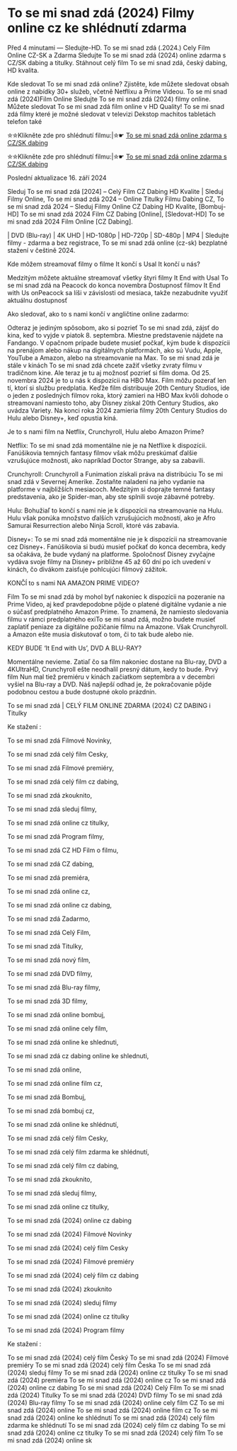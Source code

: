 # To se mi snad zdá (2024) Filmy online cz ke shlédnutí zdarma

Před 4 minutami — Sledujte-HD. To se mi snad zdá (.2024.) Cely Film Online CZ-SK a Zdarma
Sledujte To se mi snad zdá (2024) online zdarma s CZ/SK dabing a titulky. Stáhnout celý film To se mi snad zdá, český dabing, HD kvalita.

Kde sledovat To se mi snad zdá online? Zjistěte, kde můžete sledovat obsah online z nabídky 30+ služeb, včetně Netflixu a Prime Videou. To se mi snad zdá (2024)Film Online Sledujte To se mi snad zdá (2024) filmy online. Můžete sledovat To se mi snad zdá film online v HD Quality! To se mi snad zdá filmy které je možné sledovat v televizi Dekstop machitos tabletách telefon také

✮✮Klikněte zde pro shlédnutí filmu:|✮☛ [To se mi snad zdá online zdarma s CZ/SK dabing](https://onlinecz-skdabingtitulkyzdarmo.blogspot.com/2024/09/to-se-mi-snad-zda-cely-film-online-cz.html)

✮✮Klikněte zde pro shlédnutí filmu:|✮☛ [To se mi snad zdá online zdarma s CZ/SK dabing](https://onlinecz-skdabingtitulkyzdarmo.blogspot.com/2024/09/to-se-mi-snad-zda-cely-film-online-cz.html)

Poslední aktualizace 16. září 2024


Sleduj To se mi snad zdá [2024] – Celý Film CZ Dabing HD Kvalite | Sleduj Filmy Online, To se mi snad zdá 2024 – Online Titulky Filmu Dabing CZ, To se mi snad zdá 2024 – Sleduj Filmy Online CZ Dabing HD Kvalite, [Bombuj-HD] To se mi snad zdá 2024 Film CZ Dabing [Online], [Sledovat-HD] To se mi snad zdá 2024 Film Online [CZ Dabing].

| DVD (Blu-ray) | 4K UHD | HD-1080p | HD-720p | SD-480p | MP4 | Sledujte filmy - zdarma a bez registrace, To se mi snad zdá online (cz-sk) bezplatné stažení v češtině 2024.

Kde môžem streamovať filmy o filme It končí s Usal It končí u nás?

Medzitým môžete aktuálne streamovať všetky štyri filmy It End with Usal To se mi snad zdá na Peacock do konca novembra Dostupnosť filmov It End with Us onPeacock sa líši v závislosti od mesiaca, takže nezabudnite využiť aktuálnu dostupnosť

Ako sledovať, ako to s nami končí v angličtine online zadarmo:

Odteraz je jediným spôsobom, ako si pozrieť To se mi snad zdá, zájsť do kina, keď to vyjde v piatok 8. septembra. Miestne predstavenie nájdete na Fandango. V opačnom prípade budete musieť počkať, kým bude k dispozícii na prenájom alebo nákup na digitálnych platformách, ako sú Vudu, Apple, YouTube a Amazon, alebo na streamovanie na Max. To se mi snad zdá je stále v kinách To se mi snad zdá chcete zažiť všetky zvraty filmu v tradičnom kine. Ale teraz je tu aj možnosť pozrieť si film doma. Od 25. novembra 2024 je to u nás k dispozícii na HBO Max. Film môžu pozerať len tí, ktorí si službu predplatia. Keďže film distribuuje 20th Century Studios, ide o jeden z posledných filmov roka, ktorý zamieri na HBO Max kvôli dohode o streamovaní namiesto toho, aby Disney získal 20th Century Studios, ako uvádza Variety. Na konci roka 2024 zamieria filmy 20th Century Studios do Hulu alebo Disney+, keď opustia kiná.

Je to s nami film na Netflix, Crunchyroll, Hulu alebo Amazon Prime?

Netflix: To se mi snad zdá momentálne nie je na Netflixe k dispozícii. Fanúšikovia temných fantasy filmov však môžu preskúmať ďalšie vzrušujúce možnosti, ako napríklad Doctor Strange, aby sa zabavili.

Crunchyroll: Crunchyroll a Funimation získali práva na distribúciu To se mi snad zdá v Severnej Amerike. Zostaňte naladení na jeho vydanie na platforme v najbližších mesiacoch. Medzitým si doprajte temné fantasy predstavenia, ako je Spider-man, aby ste splnili svoje zábavné potreby.

Hulu: Bohužiaľ to končí s nami nie je k dispozícii na streamovanie na Hulu. Hulu však ponúka množstvo ďalších vzrušujúcich možností, ako je Afro Samurai Resurrection alebo Ninja Scroll, ktoré vás zabavia.

Disney+: To se mi snad zdá momentálne nie je k dispozícii na streamovanie cez Disney+. Fanúšikovia si budú musieť počkať do konca decembra, kedy sa očakáva, že bude vydaný na platforme. Spoločnosť Disney zvyčajne vydáva svoje filmy na Disney+ približne 45 až 60 dní po ich uvedení v kinách, čo divákom zaisťuje pohlcujúci filmový zážitok.

KONČÍ to s nami NA AMAZON PRIME VIDEO?

Film To se mi snad zdá by mohol byť nakoniec k dispozícii na pozeranie na Prime Video, aj keď pravdepodobne pôjde o platené digitálne vydanie a nie o súčasť predplatného Amazon Prime. To znamená, že namiesto sledovania filmu v rámci predplatného exiTo se mi snad zdá, možno budete musieť zaplatiť peniaze za digitálne požičanie filmu na Amazone. Však Crunchyroll. a Amazon ešte musia diskutovať o tom, či to tak bude alebo nie.

KEDY BUDE ‘It End with Us’, DVD A BLU-RAY?

Momentálne nevieme. Zatiaľ čo sa film nakoniec dostane na Blu-ray, DVD a 4KUltraHD, Crunchyroll ešte neodhalil presný dátum, kedy to bude. Prvý film Nun mal tiež premiéru v kinách začiatkom septembra a v decembri vyšiel na Blu-ray a DVD. Náš najlepší odhad je, že pokračovanie pôjde podobnou cestou a bude dostupné okolo prázdnin.

To se mi snad zdá | CELÝ FILM ONLINE ZDARMA (2024) CZ DABING i Titulky

Ke stažení :

To se mi snad zdá Filmové Novinky,

To se mi snad zdá celý film Cesky,

To se mi snad zdá Filmové premiéry,

To se mi snad zdá celý film cz dabing,

To se mi snad zdá zkouknito,

To se mi snad zdá sleduj filmy,

To se mi snad zdá online cz titulky,

To se mi snad zdá Program filmy,

To se mi snad zdá CZ HD Film o filmu,

To se mi snad zdá CZ dabing,

To se mi snad zdá premiéra,

To se mi snad zdá online cz,

To se mi snad zdá online cz dabing,

To se mi snad zdá Zadarmo,

To se mi snad zdá Celý Film,

To se mi snad zdá Titulky,

To se mi snad zdá nový film,

To se mi snad zdá DVD filmy,

To se mi snad zdá Blu-ray filmy,

To se mi snad zdá 3D filmy,

To se mi snad zdá online bombuj,

To se mi snad zdá online cely film,

To se mi snad zdá online ke shlednuti,

To se mi snad zdá cz dabing online ke shlednuti,

To se mi snad zdá online,

To se mi snad zdá online film cz,

To se mi snad zdá Bombuj,

To se mi snad zdá bombuj cz,

To se mi snad zdá online ke shlédnutí,

To se mi snad zdá celý film Cesky,

To se mi snad zdá celý film zdarma ke shlédnutí,

To se mi snad zdá celý film cz dabing,

To se mi snad zdá zkouknito,

To se mi snad zdá sleduj filmy,

To se mi snad zdá online cz titulky,

To se mi snad zdá (2024) online cz dabing

To se mi snad zdá (2024) Filmové Novinky

To se mi snad zdá (2024) celý film Cesky

To se mi snad zdá (2024) Filmové premiéry

To se mi snad zdá (2024) celý film cz dabing

To se mi snad zdá (2024) zkouknito

To se mi snad zdá (2024) sleduj filmy

To se mi snad zdá (2024) online cz titulky

To se mi snad zdá (2024) Program filmy

Ke stažení :

To se mi snad zdá (2024) celý film Český To se mi snad zdá (2024) Filmové premiéry To se mi snad zdá (2024) celý film Česka To se mi snad zdá (2024) sleduj filmy To se mi snad zdá (2024) online cz titulky To se mi snad zdá (2024) premiéra To se mi snad zdá (2024) online cz To se mi snad zdá (2024) online cz dabing To se mi snad zdá (2024) Celý Film To se mi snad zdá (2024) Titulky To se mi snad zdá (2024) DVD filmy To se mi snad zdá (2024) Blu-ray filmy To se mi snad zdá (2024) online cely film CZ To se mi snad zdá (2024) online To se mi snad zdá (2024) online film cz To se mi snad zdá (2024) online ke shlédnutí To se mi snad zdá (2024) celý film zdarma ke shlédnutí To se mi snad zdá (2024) celý film cz dabing To se mi snad zdá (2024) online cz titulky To se mi snad zdá (2024) celý film To se mi snad zdá (2024) online sk
